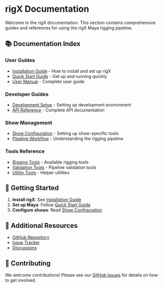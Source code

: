 # rigX Documentation

Welcome to the rigX documentation. This section contains comprehensive guides and references for using the rigX Maya rigging pipeline.

## 📚 Documentation Index

### User Guides
- [Installation Guide](installation.md) - How to install and set up rigX
- [Quick Start Guide](quickstart.md) - Get up and running quickly
- [User Manual](user_manual.md) - Complete user guide

### Developer Guides
- [Development Setup](development.md) - Setting up development environment
- [API Reference](api_reference.md) - Complete API documentation

### Show Management
- [Show Configuration](show_configuration.md) - Setting up show-specific tools
- [Pipeline Workflow](pipeline_workflow.md) - Understanding the rigging pipeline

### Tools Reference
- [Rigging Tools](tools/rigging_tools.md) - Available rigging tools
- [Validation Tools](tools/validation_tools.md) - Pipeline validation tools
- [Utility Tools](tools/utility_tools.md) - Helper utilities

## 🚀 Getting Started

1. **Install rigX**: See [Installation Guide](installation.md)
2. **Set up Maya**: Follow [Quick Start Guide](quickstart.md)
3. **Configure shows**: Read [Show Configuration](show_configuration.md)

## 📖 Additional Resources

- [GitHub Repository](https://github.com/arjunanil-td/rigX)
- [Issue Tracker](https://github.com/arjunanil-td/rigX/issues)
- [Discussions](https://github.com/arjunanil-td/rigX/discussions)

## 🤝 Contributing

We welcome contributions! Please see our [GitHub Issues](https://github.com/arjunanil-td/rigX/issues) for details on how to get involved.
